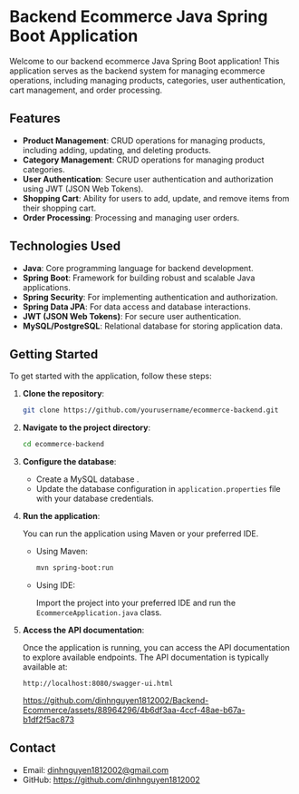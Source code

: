 # Backend Ecommerce Java Spring Boot Application

Welcome to our backend ecommerce Java Spring Boot application! This application serves as the backend system for managing ecommerce operations, including managing products, categories, user authentication, cart management, and order processing.

## Features

- **Product Management**: CRUD operations for managing products, including adding, updating, and deleting products.
- **Category Management**: CRUD operations for managing product categories.
- **User Authentication**: Secure user authentication and authorization using JWT (JSON Web Tokens).
- **Shopping Cart**: Ability for users to add, update, and remove items from their shopping cart.
- **Order Processing**: Processing and managing user orders.

## Technologies Used

- **Java**: Core programming language for backend development.
- **Spring Boot**: Framework for building robust and scalable Java applications.
- **Spring Security**: For implementing authentication and authorization.
- **Spring Data JPA**: For data access and database interactions.
- **JWT (JSON Web Tokens)**: For secure user authentication.
- **MySQL/PostgreSQL**: Relational database for storing application data.

## Getting Started

To get started with the application, follow these steps:

1. **Clone the repository**:

   ```bash
   git clone https://github.com/yourusername/ecommerce-backend.git
   ```

2. **Navigate to the project directory**:

   ```bash
   cd ecommerce-backend
   ```

3. **Configure the database**:

   - Create a MySQL database .
   - Update the database configuration in `application.properties` file with your database credentials.

4. **Run the application**:

   You can run the application using Maven or your preferred IDE.

   - Using Maven:

     ```bash
     mvn spring-boot:run
     ```

   - Using IDE:

     Import the project into your preferred IDE and run the `EcommerceApplication.java` class.

5. **Access the API documentation**:

   Once the application is running, you can access the API documentation to explore available endpoints. The API documentation is typically available at:

   ```
   http://localhost:8080/swagger-ui.html
   ```
   https://github.com/dinhnguyen1812002/Backend-Ecommerce/assets/88964296/4b6df3aa-4ccf-48ae-b67a-b1df2f5ac873


## Contact
- Email: dinhnguyen1812002@gmail.com
- GitHub: https://github.com/dinhnguyen1812002
